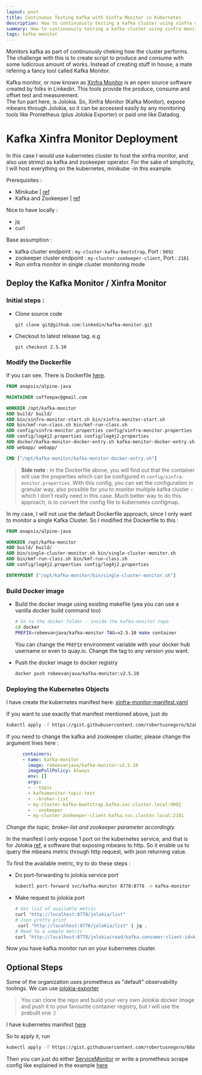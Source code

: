 ```yaml
---
layout: post
title: Continuous Testing Kafka with Xinfra Monitor in Kubernetes
description: How to continuously testing a kafka cluster using xinfra monitor
summary: How to continuously testing a kafka cluster using xinfra monitor
tags: kafka monitor
---
```



Monitors kafka as part of continuously cheking how the cluster performs. The challenge with this is to create script to produce and consume
with some ludicrous amount of works. Instead of creating stuff in house, a mate refering a fancy tool called Kafka Monitor.

Kafka monitor, or now known as [Xinfra Monitor](https://github.com/linkedin/kafka-monitor) is an open source software created by folks in Linkedin. 
This tools provide the produce, consume and offset test and measurement.<br>
The fun part here, is Jolokia. So, Xinfra Monitor (Kafka Monitor), expose mbeans through Jolokia, so it can be accessed easily by any monitoring tools like Prometheus (plus Jolokia Exporter) or paid one like Datadog.

# Kafka Xinfra Monitor Deployment
In this case I would use kubernetes cluster to host the xinfra monitor, and also use strimzi as kafka and zookeeper operator. For the sake of simplicity, I will host everything on the kubernetes, minikube -in this example.

Prerequisites :
- Minikube | [ref](https://minikube.sigs.k8s.io/docs/start/)
- Kafka and Zookeeper | [ref](https://strimzi.io/docs/operators/in-development/quickstart.html#proc-kafka-cluster-str)

Nice to have locally :
* jq
* curl

Base assumption :

* kafka cluster endpoint : `my-cluster-kafka-bootstrap`, Port : `9092`
* zookeeper cluster endpoint : `my-cluster-zookeeper-client`, Port : `2181`
* Run xinfra monitor in single cluster monitoring mode


## Deploy the Kafka Monitor / Xinfra Monitor

### Initial steps :
* Clone source code 
    
    `git clone git@github.com:linkedin/kafka-monitor.git`
* Checkout to latest release tag. e.g 
    
    `git checkout 2.5.10`


### Modify the Dockerfile
If you can see. There is Dockerfile [here](https://github.com/linkedin/kafka-monitor/blob/2.5.10/docker/Dockerfile). 

```Dockerfile
FROM anapsix/alpine-java

MAINTAINER coffeepac@gmail.com

WORKDIR /opt/kafka-monitor
ADD build/ build/
ADD bin/xinfra-monitor-start.sh bin/xinfra-monitor-start.sh
ADD bin/kmf-run-class.sh bin/kmf-run-class.sh
ADD config/xinfra-monitor.properties config/xinfra-monitor.properties
ADD config/log4j2.properties config/log4j2.properties
ADD docker/kafka-monitor-docker-entry.sh kafka-monitor-docker-entry.sh
ADD webapp/ webapp/

CMD ["/opt/kafka-monitor/kafka-monitor-docker-entry.sh"]
```

>**Side note** : in the Dockerfile above, you will find out that the container will use the properties which can be configured in `config/xinfra-monitor.properties`. With this config, you can set the configuration in granular way, also possible for you to monitor multiple kafka cluster - which I don't really need in this case. Much better way to do this approach, is to convert the config file to kubernetes configmap.


In my case, I will not use the default Dockerfile approach, since I only want to monitor a single Kafka Cluster. So I modified the Dockerfile to this : 

```Dockerfile
FROM anapsix/alpine-java

WORKDIR /opt/kafka-monitor
ADD build/ build/
ADD bin/single-cluster-monitor.sh bin/single-cluster-monitor.sh
ADD bin/kmf-run-class.sh bin/kmf-run-class.sh
ADD config/log4j2.properties config/log4j2.properties

ENTRYPOINT ["/opt/kafka-monitor/bin/single-cluster-monitor.sh"]
```


### Build Docker image

* Build the docker image using existing makefile (yea you can use a vanilla docker build command too)

  ```Bash
  # Go to the docker folder - inside the kafka-monitor repo
  cd docker
  PREFIX=robeevanjava/kafka-monitor TAG=v2.5.10 make container
  ```

  You can change the `PREFIX` environment variable with your docker hub username or even to quay.io. Change the tag to any version you want.

* Push the docker image to docker registry

    ```Bash
    docker push robeevanjava/kafka-monitor:v2.5.10
    ```

    
### Deploying the Kubernetes Objects

I have create the kubernetes manifest here: [xinfra-monitor-manifest.yaml](https://gist.githubusercontent.com/robertusnegoro/b2a029811ee63725212dabaab38b4fa4/raw/479c86d04291c044feb92d50e78cf73fa80268a1/xinfra-monitor-k8s.yaml)

If you want to use exactly that manifest mentioned above, just do 

```Bash
kubectl apply -f https://gist.githubusercontent.com/robertusnegoro/b2a029811ee63725212dabaab38b4fa4/raw/479c86d04291c044feb92d50e78cf73fa80268a1/xinfra-monitor-k8s.yaml -n kafka-monitor
```

If you need to change the kafka and zookeeper cluster, please change the argument lines here :

```yaml
      containers:
      - name: kafka-monitor
        image: robeevanjava/kafka-monitor:v2.5.10
        imagePullPolicy: Always
        env: []
        args:
        - --topic
        - kafkamonitor-topic-test
        - --broker-list
        - my-cluster-kafka-bootstrap.kafka.svc.cluster.local:9092
        - --zookeeper
        - my-cluster-zookeeper-client.kafka.svc.cluster.local:2181
```

_Change the topic, broker-list and zookeeper parameter accordingly._

In the manifest I only expose 1 port on the kubernetes service, and that is for Jolokia [ref](https://jolokia.org/documentation.html), a software that exposing mbeans to http. So it enable us to query the mbeans metric through http request, with json returning value.

To find the available metric, try to do these steps :

* Do port-forwarding to jolokia service port

    ```Bash
    kubectl port-forward svc/kafka-monitor 8778:8778 -n kafka-monitor
     ```
* Make request to jolokia port

    ```Bash
    # Get list of available metric
    curl "http://localhost:8778/jolokia/list"
    # Json pretty print 
     curl "http://localhost:8778/jolokia/list" | jq .
    # Read to a sample metric
    curl "http://localhost:8778/jolokia/read/kafka.consumer:client-id=kmf-consumer,type=consumer-metrics"
    ```

Now you have kafka monitor run on your kubernetes cluster. 


## Optional Steps

Some of the organization uses prometheus as "default" observability toolings. We can use [jolokia-exporter](https://github.com/Scalify/jolokia_exporter) 

>You can clone the repo and build your very own Jolokia docker image and push it to your favourite container registry, but I will use the prebuilt one :)

I have kubernetes manifest [here](https://gist.githubusercontent.com/robertusnegoro/68afab1983e8cbeeb8a1b936f2362821/raw/f5c28949096d25aa2521c4b442229408f1071fe9/jolokia-exporter.yaml)

So to apply it, run 

```Bash
kubectl apply -f https://gist.githubusercontent.com/robertusnegoro/68afab1983e8cbeeb8a1b936f2362821/raw/f5c28949096d25aa2521c4b442229408f1071fe9/jolokia-exporter.yaml -n kafka-monitor
```

Then you can just do either [ServiceMonitor](https://github.com/prometheus-operator/prometheus-operator/blob/master/Documentation/user-guides/getting-started.md#include-servicemonitors) or write a prometheus scrape config like explained in the example [here](https://github.com/Scalify/jolokia_exporter#readme) 